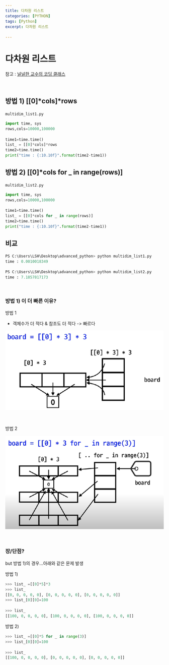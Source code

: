```yaml
---
title: 다차원 리스트
categories: [PYTHON]
tags: [Python]
excerpt: 다차원 리스트

---
```


# 다차원 리스트

참고 : [널널한 교수의 코딩 클래스](https://www.youtube.com/channel/UCj0WNqpk8_cxB5YDxpYwQEg)

<br>

## 방법 1) [[0]\*cols]\*rows

`multidim_list1.py`

```python
import time, sys
rows,cols=10000,100000

time1=time.time()
list_ = [[0]*cols]*rows
time2=time.time()
print("time : {:10.10f}".format(time2-time1))
```



## 방법 2) [[0]\*cols for _ in range(rows)]

`multidim_list2.py`

```python
import time, sys
rows,cols=10000,100000

time1=time.time()
list_ = [[0]*cols for _ in range(rows)]
time2=time.time()
print("time : {:10.10f}".format(time2-time1))
```



## 비교

```python
PS C:\Users\LSH\Desktop\advanced_python> python multidim_list1.py
time : 0.0010018349

PS C:\Users\LSH\Desktop\advanced_python> python multidim_list2.py
time : 7.1857817173
```

<br>

### 방법 1) 이 더 빠른 이유?

방법 1

- 객체수가 더 적다 & 참조도 더 적다 -> 빠르다

![figure2](/assets/img/python/img7.png)

<br>

방법 2

![figure2](/assets/img/python/img8.png)

<br>

### 장/단점?

but 방법 1)의 경우...아래와 같은 문제 발생

방법 1)

```python
>>> list_ =[[0]*5]*3
>>> list_
[[0, 0, 0, 0, 0], [0, 0, 0, 0, 0], [0, 0, 0, 0, 0]]
>>> list_[0][0]=100

>>> list_
[[100, 0, 0, 0, 0], [100, 0, 0, 0, 0], [100, 0, 0, 0, 0]]
```



방법 2)

```python
>>> list_ =[[0]*5 for _ in range(3)]
>>> list_[0][0]=100

>>> list_
[[100, 0, 0, 0, 0], [0, 0, 0, 0, 0], [0, 0, 0, 0, 0]]
```

